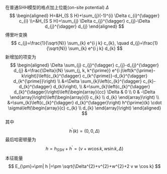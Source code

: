 <!-- toc -->



在普通SHH模型的格点加上位能(on-site potential) $\Delta$
$$
\begin{aligned}
H=&H_{S S H}+\sum_{j}(-1)^{i} \Delta c_{i}^{\dagger} c_{i}
\\=&H_{S S H}+\sum_{j} \Delta c_{j}^{\dagger} c_{j}-\Delta d_{j}^{\dagger} d_{j}
\end{aligned}
$$
傅里叶变换
$$
c_{j}=\frac{1}{\sqrt{N}} \sum_{k} e^{i j k} c_{k}, \quad d_{j}=\frac{1}{\sqrt{N}} \sum_{k} e^{i j k} d_{k}
$$
新增加的项变为
$$
\begin{aligned}
\Delta \sum_{j} c_{j}^{\dagger} c_{j}-d_{j}^{\dagger} d_{j} &=\frac{\Delta}{N} \sum_{j, k, k^{\prime}} e^{i j\left(k^{\prime}-k\right)}\left(c_{k}^{\dagger} c_{k^{\prime}}-d_{k}^{\dagger} d_{k^{\prime}}\right) \\
&=\Delta \sum_{k}\left(c_{k}^{\dagger} c_{k}-d_{k}^{\dagger} d_{k}\right), \\
&=\sum_{k}\left(c_{k}^{\dagger} d_{k}^{\dagger}\right)\left(\begin{array}{cc}
\Delta & 0 \\
0 & -\Delta
\end{array}\right)\left(\begin{array}{l}
c_{k} \\
d_{k}
\end{array}\right) \\
&=\sum_{k}\left(c_{k}^{\dagger} d_{k}^{\dagger}\right) h^{\prime}(k) \cdot \sigma\left(\begin{array}{c}
c_{k} \\
d_{k}
\end{array}\right)
\end{aligned}
$$
其中
$$
h ^{\prime}(k)=(0,0, \Delta)
$$
最后哈密顿量为
$$
h = h _{S S H}+ h ^{\prime}=(v+w \cos k, w \sin k, \Delta)
$$
本征能量
$$
E_{\pm}=\pm| h |=\pm \sqrt{\Delta^{2}+v^{2}+w^{2}+2 v w \cos k}
$$